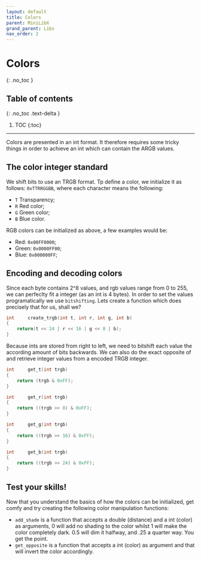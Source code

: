 ```yaml
---
layout: default
title: Colors
parent: MiniLibX
grand_parent: Libs
nav_order: 2
---
```


# Colors
{: .no_toc }

## Table of contents
{: .no_toc .text-delta }

1. TOC
{:toc}

---

Colors are presented in an int format. It therefore requires some tricky things
in order to achieve an int which can contain the ARGB values.

## The color integer standard

We shift bits to use an TRGB format. Tp define a color, we initialize it as
follows: `0xTTRRGGBB`, where each character means the following:

- `T` Transparency;
- `R` Red color;
- `G` Green color;
- `B` Blue color.

RGB colors can be initialized as above, a few examples would be:
- Red: `0x00FF0000`;
- Green: `0x0000FF00`;
- Blue: `0x000000FF`;

## Encoding and decoding colors

Since each byte contains 2^8 values, and rgb values range from 0 to 255, we can
perfeclty fit a integer (as an int is 4 bytes). In order to set the values
programatically we use `bitshifting`. Lets create a function which does
precisely that for us, shall we?

```c
int		create_trgb(int t, int r, int g, int b)
{
	return(t << 24 | r << 16 | g << 8 | b);
}
```

Because ints are stored from right to left, we need to bitshift each value the
according amount of bits backwards. We can also do the exact opposite of and
retrieve integer values from a encoded TRGB integer.

```c
int		get_t(int trgb)
{
	return (trgb & 0xFF);
}

int		get_r(int trgb)
{
	return ((trgb >> 8) & 0xFF);
}

int		get_g(int trgb)
{
	return ((trgb >> 16) & 0xFF);
}

int		get_b(int trgb)
{
	return ((trgb >> 24) & 0xFF);
}
```

## Test your skills!

Now that you understand the basics of how the colors can be initialized, get
comfy and try creating the following color manipulation functions:
- `add_shade` is a function that accepts a double (distance) and a int (color)
as arguments, 0 will add no shading to the color whilst 1 will make the color
completely dark. 0.5 will dim it halfway, and .25 a quarter way. You get the
point.
- `get_opposite` is a function that accepts a int (color) as argument and that
will invert the color accordingly.
